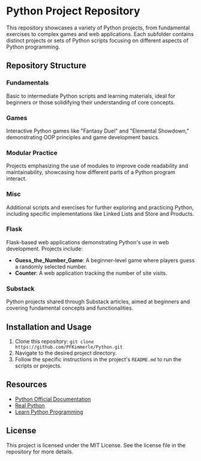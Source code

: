# Python Project Repository

This repository showcases a variety of Python projects, from fundamental exercises to complex games and web applications. Each subfolder contains distinct projects or sets of Python scripts focusing on different aspects of Python programming.

## Repository Structure

### Fundamentals
Basic to intermediate Python scripts and learning materials, ideal for beginners or those solidifying their understanding of core concepts.

### Games
Interactive Python games like "Fantasy Duel" and "Elemental Showdown," demonstrating OOP principles and game development basics.

### Modular Practice
Projects emphasizing the use of modules to improve code readability and maintainability, showcasing how different parts of a Python program interact.

### Misc
Additional scripts and exercises for further exploring and practicing Python, including specific implementations like Linked Lists and Store and Products.

### Flask
Flask-based web applications demonstrating Python's use in web development. Projects include:

- **Guess_the_Number_Game**: A beginner-level game where players guess a randomly selected number.
- **Counter**: A web application tracking the number of site visits.

### Substack
Python projects shared through Substack articles, aimed at beginners and covering fundamental concepts and functionalities.

## Installation and Usage
1. Clone this repository: `git clone https://github.com/PFKimmerle/Python.git`
2. Navigate to the desired project directory.
3. Follow the specific instructions in the project's `README.md` to run the scripts or projects.

## Resources
- [Python Official Documentation](https://docs.python.org/3/)
- [Real Python](https://realpython.com/)
- [Learn Python Programming](https://www.learnpython.org/)

## License
This project is licensed under the MIT License. See the license file in the repository for more details.
